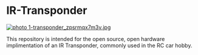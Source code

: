 # IR-Transponder
<a href="http://s345.photobucket.com/user/aether4E0A/media/Transponder/1-transponder_zpsrmqx7m3v.jpg.html" target="_blank"><img src="http://i345.photobucket.com/albums/p391/aether4E0A/Transponder/1-transponder_zpsrmqx7m3v.jpg" border="0" alt=" photo 1-transponder_zpsrmqx7m3v.jpg"/></a>

This repository is intended for the open source, open hardware implimentation of an IR Transponder, commonly used in the RC car hobby.
